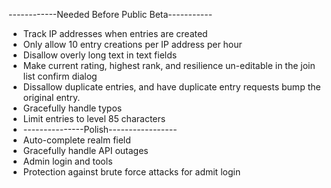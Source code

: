 ------------Needed Before Public Beta-----------
* Track IP addresses when entries are created
* Only allow 10 entry creations per IP address per hour
* Disallow overly long text in text fields
* Make current rating, highest rank, and resilience un-editable in the join list confirm dialog
* Dissallow duplicate entries, and have duplicate entry requests bump the original entry.
* Gracefully handle typos
* Limit entries to level 85 characters
* ---------------Polish-----------------
* Auto-complete realm field
* Gracefully handle API outages
* Admin login and tools
* Protection against brute force attacks for admit login